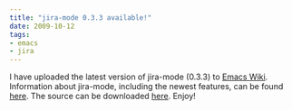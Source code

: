 ```yaml
---
title: "jira-mode 0.3.3 available!"
date: 2009-10-12
tags:
- emacs
- jira
---
```

I have uploaded the latest version of jira-mode (0.3.3) to [Emacs Wiki](http://www.emacswiki.org). Information about jira-mode, including the newest features, can be found [here](http://www.emacswiki.org/emacs/JiraMode). The source can be downloaded [here](http://www.emacswiki.org/emacs/jira.el). Enjoy!
